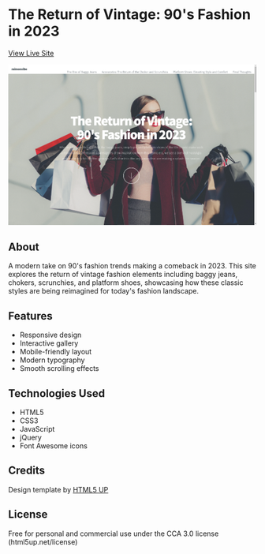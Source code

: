 # The Return of Vintage: 90's Fashion in 2023

[View Live Site](https://raimonvibe.github.io/fashion/)

![Website Preview](screenshots/raimonvibe_github_io_084247.png)

## About
A modern take on 90's fashion trends making a comeback in 2023. This site explores the return of vintage fashion elements including baggy jeans, chokers, scrunchies, and platform shoes, showcasing how these classic styles are being reimagined for today's fashion landscape.

## Features
- Responsive design
- Interactive gallery
- Mobile-friendly layout
- Modern typography
- Smooth scrolling effects

## Technologies Used
- HTML5
- CSS3
- JavaScript
- jQuery
- Font Awesome icons

## Credits
Design template by [HTML5 UP](https://html5up.net)

## License
Free for personal and commercial use under the CCA 3.0 license (html5up.net/license)
